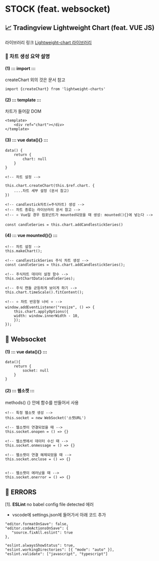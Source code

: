 # STOCK (feat. websocket)



## 📈 Tradingview Lightweight Chart (feat. VUE JS)

라이브러리 링크 [Lightweight-chart 라이브러리](https://tradingview.github.io/lightweight-charts/docs)

### 📄 차트 생성 요약 설명


#### (1) ::: import :::
createChart 외의 것은 문서 참고 
```
import {createChart} from 'lightweight-charts'

```
#### (2) ::: template :::
차트가 들어갈 DOM
```
<template>
	<div ref="chart"></div>
</template>
```
#### (3) ::: vue data(){} :::
```
data() {
	return {
		chart: null
	}
}

<!-- 차트 설정 -->

this.chart.createChart(this.$ref.chart. {
	....차트 세부 설정 (문서 참고)
})

<!-- candlestick차트(=주식차트) 생성 -->
<!-- 차트 종류는 라이브러리 문서 참고 -->
<!-- ⭐️ Vue일 경우 컴포넌트가 mounted되었을 때 생성: mounted(){}에 넣는다 -->

const candleSeries = this.chart.addCandlestickSeries()
```

#### (4) ::: vue mounted(){} :::
```
<!-- 차트 설정 -->
this.makeChart();

<!-- candlestickSeries 주식 차트 생성 -->
const candleSeries = this.chart.addCandlestickSeries();

<!-- 주식차트 데이터 설정 함수 -->
this.setChartData(candleSeries);

<!-- 주식 캔들 균등하게 보이게 하기 -->
this.chart.timeScale().fitContent();

<!-- ⭐️ 차트 반응형 너비 ⭐️ -->
window.addEventListener("resize", () => {
	this.chart.applyOptions({
	width: window.innerWidth - 10,
	});
});
```




## 📡 Websocket

#### (1) ::: vue data(){} :::

```
data(){
	return {
		socket: null
	}
}

```
#### (2) ::: 웹소켓 :::
methods() {} 안에 함수를 만들어서 사용

```
<!-- 특정 웹소켓 생성 -->
this.socket = new WebSocket('소켓URL')

<!-- 웹소켓이 연결되었을 때 -->
this.socket.onopen = () => {}

<!-- 웹소켓에서 데이터 수신 때 -->
this.socket.onmessage = () => {}

<!-- 웹소켓이 연결 해제되었을 때 -->
this.socket.onclose = () => {}


<!-- 웹소켓이 에러났을 때 -->
this.socket.onerror = () => {}
```

## 👾 ERRORS

[1]. __ESLint__ no babel config file detected 에러
- vscode에 settings.json에 들어가서 아래 코드 추가
```
"editor.formatOnSave": false,
"editor.codeActionsOnSave": {
   "source.fixAll.eslint": true
},

"eslint.alwaysShowStatus": true,
"eslint.workingDirectories": [{ "mode": "auto" }],
"eslint.validate": ["javascript", "typescript"]

```